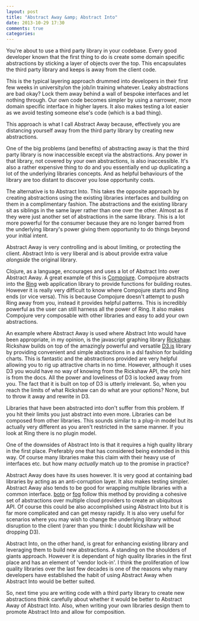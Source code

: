 ```yaml
---
layout: post
title: "Abstract Away &amp; Abstract Into"
date: 2013-10-29 17:30
comments: true
categories: 
---
```


You're about to use a third party library in your codebase.  Every good developer known that the first thing to do is create some domain specific abstractions by sticking a layer of objects over the top.  This encapsulates the third party library and keeps is away from the client code.  

This is the typical layering approach drummed into developers in their first few weeks in university/on the job/in training whatever.  Leaky abstractions are bad okay?  Lock them away behind a wall of bespoke interfaces and let nothing through.
Our own code becomes simpler by using a narrower, more domain specific interface in higher layers.  It also makes testing a lot easier as we avoid testing someone else's code (which is a bad thing).

This approach is what I call Abstract Away because, effectively you are distancing yourself away from the third party library by creating new abstractions.  

One of the big problems (and benefits) of abstracting away is that the third party library is now inaccessible except via the abstractions.  Any power in that library, not covered by your own abstractions, is also inaccessible.  It's also a rather expensive thing to do and you essentially end up duplicating a lot of the underlying libraries concepts.  And as helpful behaviours of the library are too distant to discover you lose opportunity costs.

The alternative is to Abstract Into.  This takes the opposite approach by creating abstractions using the existing libraries interfaces and building on them in a complimentary fashion.  The abstractions and the existing library sit as siblings in the same layer rather than one over the other.  Almost as if they were just another set of abstractions in the same library. This is a lot more powerful for the consumer because they are no longer barred from the underlying library's power giving them opportunity to do things beyond your initial intent.

Abstract Away is very controlling and is about limiting, or protecting the client.  Abstract Into is very liberal and is about provide extra value _alongside_ the original library.

Clojure, as a language, encourages and uses a lot of Abstract Into over Abstract Away.  A great example of this is [Compojure](http://Compojure.org).  Compojure abstracts into the [Ring](https://github.com/ring-clojure/ring) web application library to provide functions for building routes.  However it is really very difficult to know where Compojure starts and Ring ends (or vice versa).  This is because Compojure doesn't attempt to push Ring away from you, instead it provides helpful patterns.  This is incredibly powerful as the user can still harness all the power of Ring.  It also makes Compojure very composable with other libraries and easy to add your own abstractions.

An example where Abstract Away is used where Abstract Into would have been appropriate, in my opinion, is the javascript graphing library [Rickshaw](http://code.shutterstock.com/rickshaw/).  Rickshaw builds on top of the amazingly powerful and versatile [D3.js](http://D3js.org) library by providing convenient and simple abstractions in a dsl fashion for building charts. This is fantastic and the abstractions provided are very helpful allowing you to rig up attractive charts in no time.  However, although it uses D3 you would have no way of knowing from the Rickshaw API, the only hint is from the docs. All the power and loveliness of D3 is locked away from you.  The fact that it is built on top of D3 is utterly irrelevant.  So, when you reach the limits of what Rickshaw can do what are your options?  None, but to throw it away and rewrite in D3.

Libraries that have been abstracted into don't suffer from this problem.  If you hit their limits you just abstract into even more.  Libraries can be composed from other libraries.  This sounds similar to a plug-in model but its actually very different as you aren't restricted in the same manner.  If you look at Ring there is no plugin model.

One of the downsides of Abstract Into is that it requires a high quality library in the first place.  Preferably one that has considered being extended in this way.  Of course many libraries make this claim with their heavy use of interfaces etc. but how many _actually_ match up to the promise in practice?

Abstract Away does have its uses however.  It is very good at containing bad libraries by acting as an anti-corruption layer.  It also makes testing simpler.  Abstract Away also tends to be good for wrapping multiple libraries with a common interface. [boto](https://botocore.readthedocs.org/en/latest/) or [fog](http://fog.io) follow this method by providing a cohesive set of abstractions over multiple cloud providers to create an ubiquitous API.  Of course this could be also accomplished using Abstract Into but it is far more complicated and can get messy rapidly.  It is also very useful for scenarios where you may wish to change the underlying library without disruption to the client (rarer than you think: I doubt Rickshaw will be dropping D3).  

Abstract Into, on the other hand, is great for enhancing existing library and leveraging them to build new abstractions.  A standing on the shoulders of giants approach.  However it is dependant of high quality libraries in the first place and has an element of 'vendor lock-in'.  I think the proliferation of low quality libraries over the last few decades is one of the reasons why many developers have established the habit of using Abstract Away when Abstract Into would be better suited.

So, next time you are writing code with a third party library to create new abstractions think carefully about whether it would be better to Abstract Away of Abstract Into.  Also, when writing your own libraries design them to promote Abstract Into and allow for composition.